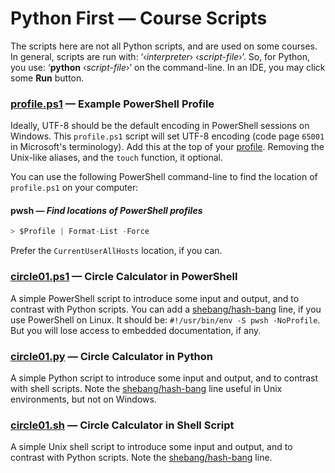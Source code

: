 # Python First — Course Scripts

The scripts here are not all Python scripts, and are used on some courses. In general, scripts are run with: ‘‹*interpreter*› ‹*script-file*›’. So, for Python, you use: ‘**python** ‹*script-file*›’ on the command-line. In an IDE, you may click some **Run** button.

### [profile.ps1](./profile.ps1) — Example PowerShell Profile

Ideally, UTF-8 should be the default encoding in PowerShell sessions on Windows. This `profile.ps1` script will set UTF-8 encoding (code page `65001` in Microsoft's terminology). Add this at the top of your [profile][ps1-profiles]. Removing the Unix-like aliases, and the `touch` function, it optional.

You can use the following PowerShell command-line to find the location of `profile.ps1` on your computer:

#### **pwsh** — *Find locations of PowerShell profiles*
```py
> $Profile | Format-List -Force
```

Prefer the `CurrentUserAllHosts` location, if you can.

[ps1-profiles]:
   https://learn.microsoft.com/en-us/powershell/module/microsoft.powershell.core/about/about_profiles
   "PowerShell — About PowerShell Profiles"

### [circle01.ps1](./circle01.ps1) — Circle Calculator in PowerShell

A simple PowerShell script to introduce some input and output, and to contrast with Python scripts. You can add a [shebang/hash-bang][w-shebang] line, if you use PowerShell on Linux. It should be: `#!/usr/bin/env -S pwsh -NoProfile`. But you will lose access to embedded documentation, if any.

### [circle01.py](./circle01.py) — Circle Calculator in Python

A simple Python script to introduce some input and output, and to contrast with shell scripts. Note the [shebang/hash-bang][w-shebang] line useful in Unix environments, but not on Windows.

### [circle01.sh](./circle01.sh) — Circle Calculator in Shell Script

A simple Unix shell script to introduce some input and output, and to contrast with Python scripts. Note the [shebang/hash-bang][w-shebang] line.

[w-shebang]:
   https://en.wikipedia.org/wiki/Shebang_%28Unix%29
   "Wikipedia — Shebang (Unix)"
